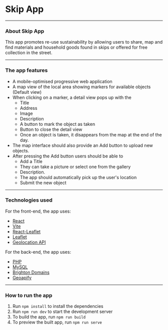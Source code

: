# Skip App

---

### About Skip App

This app promotes re-use sustainability by allowing users to share, map and find materials and household goods found in
skips or offered for free collection in the street.

---

### The app features

- A mobile-optimised progressive web application
- A map view of the local area showing markers for available objects (Default view)
- When clicking on a marker, a detail view pops up with the
  - Title
  - Address
  - Image
  - Description
  - A button to mark the object as taken
  - Button to close the detail view
  - Once an object is taken, it disappears from the map at the end of the day.
- The map interface should also provide an Add button to upload new objects.
- After pressing the Add button users should be able to
  - Add a Title
  - They can take a picture or select one from the gallery
  - Description.
  - The app should automatically pick up the user's location
  - Submit the new object

---

### Technologies used

For the front-end, the app uses:

- [React](https://reactjs.org/)
- [Vite](https://vitejs.dev/)
- [React-Leaflet](https://react-leaflet.js.org/)
- [Leaflet](https://leafletjs.com/)
- [Geolocation API](https://developer.mozilla.org/en-US/docs/Web/API/Geolocation_API)

For the back-end, the app uses:

- [PHP](https://www.php.net/)
- [MySQL](https://www.mysql.com/)
- [Brighton Domains](https://brighton.domains/)
- [Geoapify](https://www.geoapify.com/)

---

### How to run the app

1. Run `npm install` to install the dependencies
2. Run `npm run dev` to start the development server
3. To build the app, run `npm run build`
4. To preview the built app, run `npm run serve`
